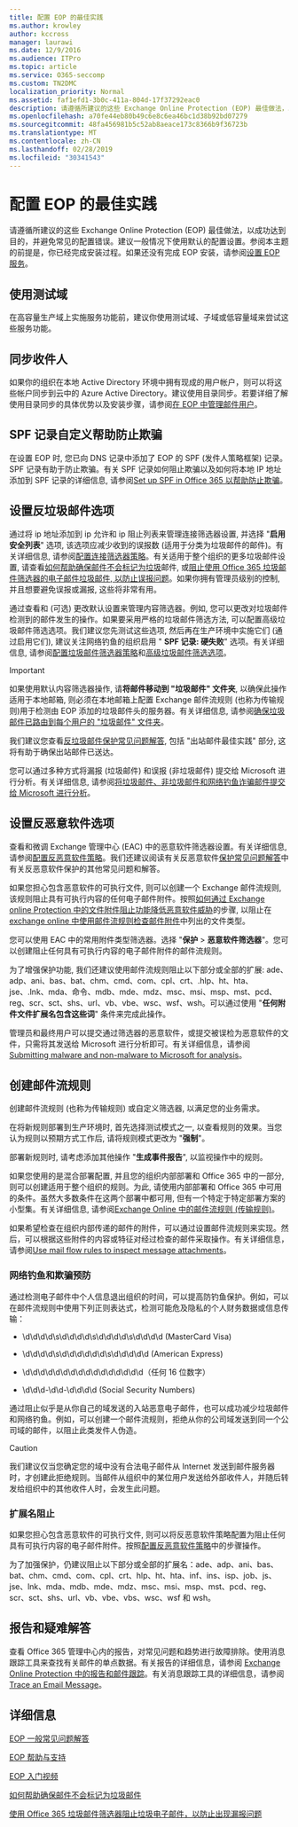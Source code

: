 ```yaml
---
title: 配置 EOP 的最佳实践
ms.author: krowley
author: kccross
manager: laurawi
ms.date: 12/9/2016
ms.audience: ITPro
ms.topic: article
ms.service: O365-seccomp
ms.custom: TN2DMC
localization_priority: Normal
ms.assetid: faf1efd1-3b0c-411a-804d-17f37292eac0
description: 请遵循所建议的这些 Exchange Online Protection (EOP) 最佳做法，以成功达到目的，并避免常见的配置错误。
ms.openlocfilehash: a70fe44eb80b49c6e8c6ea46bc1d38b92bd07279
ms.sourcegitcommit: 48fa456981b5c52ab8aeace173c8366b9f36723b
ms.translationtype: MT
ms.contentlocale: zh-CN
ms.lasthandoff: 02/28/2019
ms.locfileid: "30341543"
---
```

# <a name="best-practices-for-configuring-eop"></a>配置 EOP 的最佳实践
  
请遵循所建议的这些 Exchange Online Protection (EOP) 最佳做法，以成功达到目的，并避免常见的配置错误。建议一般情况下使用默认的配置设置。参阅本主题的前提是，你已经完成安装过程。如果还没有完成 EOP 安装，请参阅[设置 EOP 服务](set-up-your-eop-service.md)。
  
## <a name="use-a-test-domain"></a>使用测试域

在高容量生产域上实施服务功能前，建议你使用测试域、子域或低容量域来尝试这些服务功能。
  
## <a name="synchronize-recipients"></a>同步收件人

如果你的组织在本地 Active Directory 环境中拥有现成的用户帐户，则可以将这些帐户同步到云中的 Azure Active Directory。建议使用目录同步。若要详细了解使用目录同步的具体优势以及安装步骤，请参阅[在 EOP 中管理邮件用户](manage-mail-users-in-eop.md)。
  
## <a name="spf-record-customization-to-help-prevent-spoofing"></a>SPF 记录自定义帮助防止欺骗

在设置 EOP 时, 您已向 DNS 记录中添加了 EOP 的 SPF (发件人策略框架) 记录。SPF 记录有助于防止欺骗。有关 SPF 记录如何阻止欺骗以及如何将本地 IP 地址添加到 SPF 记录的详细信息, 请参阅[Set up SPF in Office 365 以帮助防止欺骗](../set-up-spf-in-office-365-to-help-prevent-spoofing.md)。 
  
## <a name="set-anti-spam-options"></a>设置反垃圾邮件选项

通过将 ip 地址添加到 ip 允许和 ip 阻止列表来管理连接筛选器设置, 并选择 "**启用安全列表**" 选项, 该选项应减少收到的误报数 (适用于分类为垃圾邮件的邮件)。有关详细信息, 请参阅[配置连接筛选器策略](../configure-the-connection-filter-policy.md)。有关适用于整个组织的更多垃圾邮件设置, 请查看[如何帮助确保邮件不会标记为垃圾](https://go.microsoft.com/fwlink/p/?LinkId=534224)邮件, 或[阻止使用 Office 365 垃圾邮件筛选器的电子邮件垃圾邮件, 以防止误报问题](https://go.microsoft.com/fwlink/p/?LinkId=534225)。如果你拥有管理员级别的控制, 并且想要避免误报或漏报, 这些将非常有用。
  
通过查看和 (可选) 更改默认设置来管理内容筛选器。例如, 您可以更改对垃圾邮件检测到的邮件发生的操作。如果要采用严格的垃圾邮件筛选方法, 可以配置高级垃圾邮件筛选选项。我们建议您先测试这些选项, 然后再在生产环境中实施它们 (通过启用它们), 建议关注网络钓鱼的组织启用 " **SPF 记录: 硬失败**" 选项。有关详细信息, 请参阅[配置垃圾邮件筛选器策略](../configure-your-spam-filter-policies.md)和[高级垃圾邮件筛选选项](../advanced-spam-filtering-asf-options.md)。
  
> [!IMPORTANT]
> 如果使用默认内容筛选器操作, 请**将邮件移动到 "垃圾邮件" 文件夹**, 以确保此操作适用于本地邮箱, 则必须在本地邮箱上配置 Exchange 邮件流规则 (也称为传输规则)用于检测由 EOP 添加的垃圾邮件头的服务器。有关详细信息, 请参阅[确保垃圾邮件已路由到每个用户的 "垃圾邮件" 文件夹](../ensure-that-spam-is-routed-to-each-user-s-junk-email-folder.md)。 
  
我们建议您查看[反垃圾邮件保护常见问题解答](../anti-spam-protection-faq.md), 包括 "出站邮件最佳实践" 部分, 这将有助于确保出站邮件已送达。
  
您可以通过多种方式将漏报 (垃圾邮件) 和误报 (非垃圾邮件) 提交给 Microsoft 进行分析。有关详细信息, 请参阅[将垃圾邮件、非垃圾邮件和网络钓鱼诈骗邮件提交给 Microsoft 进行分析](../submit-spam-non-spam-and-phishing-scam-messages-to-microsoft-for-analysis.md)。
  
## <a name="set-anti-malware-options"></a>设置反恶意软件选项

查看和微调 Exchange 管理中心 (EAC) 中的恶意软件筛选器设置。有关详细信息, 请参阅[配置反恶意软件策略](../configure-anti-malware-policies.md)。我们还建议阅读有关反恶意软件[保护常见问题解答](../anti-malware-protection-faq-eop.md)中有关反恶意软件保护的其他常见问题和解答。
  
如果您担心包含恶意软件的可执行文件, 则可以创建一个 Exchange 邮件流规则, 该规则阻止具有可执行内容的任何电子邮件附件。按照[如何通过 Exchange online Protection 中的文件附件阻止功能降低恶意软件威胁](https://support.microsoft.com/kb/2959596)的步骤, 以阻止在[exchange online 中使用邮件流规则检查邮件附件](https://docs.microsoft.com/exchange/security-and-compliance/mail-flow-rules/inspect-message-attachments#supported-file-types-for-mail-flow-rule-content-inspection)中列出的文件类型。
  
您可以使用 EAC 中的常用附件类型筛选器。选择 "**保护** \> **恶意软件筛选器**"。您可以创建阻止任何具有可执行内容的电子邮件附件的邮件流规则。 
  
为了增强保护功能, 我们还建议使用邮件流规则阻止以下部分或全部的扩展: ade、adp、ani、bas、bat、chm、cmd、com、cpl、crt、.hlp、ht、hta、jse、.lnk、mda、命令、mdb、mde、mdz、msc、msi、msp、mst、pcd、reg、scr、sct、shs、url、vb、vbe、wsc、wsf、wsh。可以通过使用 "**任何附件文件扩展名包含这些词**" 条件来完成此操作。 
  
管理员和最终用户可以提交通过筛选器的恶意软件，或提交被误检为恶意软件的文件，只需将其发送给 Microsoft 进行分析即可。有关详细信息，请参阅[Submitting malware and non-malware to Microsoft for analysis](../submitting-malware-and-non-malware-to-microsoft-for-analysis.md)。
  
## <a name="create-mail-flow-rules"></a>创建邮件流规则

创建邮件流规则 (也称为传输规则) 或自定义筛选器, 以满足您的业务需求。
  
在将新规则部署到生产环境时, 首先选择测试模式之一, 以查看规则的效果。当您认为规则以预期方式工作后, 请将规则模式更改为 "**强制**"。
  
部署新规则时, 请考虑添加其他操作 "**生成事件报告**", 以监视操作中的规则。 
  
如果您使用的是混合部署配置, 并且您的组织内部部署和 Office 365 中的一部分, 则可以创建适用于整个组织的规则。为此, 请使用内部部署和 Office 365 中可用的条件。虽然大多数条件在这两个部署中都可用, 但有一个特定于特定部署方案的小型集。有关详细信息, 请参阅[Exchange Online 中的邮件流规则 (传输规则)](http://technet.microsoft.com/library/743bd525-0ca2-426d-b76c-b4a052bc8886.aspx)。
  
如果希望检查在组织内部传递的邮件的附件，可以通过设置邮件流规则来实现。然后，可以根据这些附件的内容或特征对经过检查的邮件采取操作。有关详细信息，请参阅[Use mail flow rules to inspect message attachments](http://technet.microsoft.com/library/874d1c78-a8ec-4938-b388-d3208c2fa971.aspx)。
  
### <a name="phishing-and-spoofing-prevention"></a>网络钓鱼和欺骗预防

通过检测电子邮件中个人信息退出组织的时间，可以提高防钓鱼保护。例如，可以在邮件流规则中使用下列正则表达式，检测可能危及隐私的个人财务数据或信息传输：
  
- \d\d\d\d\s\d\d\d\d\s\d\d\d\d\s\d\d\d\d (MasterCard Visa)
    
- \d\d\d\d\s\d\d\d\d\d\d\s\d\d\d\d\d (American Express)
    
- \d\d\d\d\d\d\d\d\d\d\d\d\d\d\d\d（任何 16 位数字）
    
- \d\d\d\-\d\d\-\d\d\d\d (Social Security Numbers)
    
通过阻止似乎是从你自己的域发送的入站恶意电子邮件，也可以成功减少垃圾邮件和网络钓鱼。例如，可以创建一个邮件流规则，拒绝从你的公司域发送到同一个公司域的邮件，以阻止此类发件人伪造。
  
> [!CAUTION]
> 我们建议仅当您确定您的域中没有合法电子邮件从 Internet 发送到邮件服务器时，才创建此拒绝规则。当邮件从组织中的某位用户发送给外部收件人，并随后转发给组织中的其他收件人时，会发生此问题。 
  
### <a name="extension-blocking"></a>扩展名阻止

如果您担心包含恶意软件的可执行文件, 则可以将反恶意软件策略配置为阻止任何具有可执行内容的电子邮件附件。按照[配置反恶意软件策略](../configure-anti-malware-policies.md)中的步骤操作。
  
为了加强保护，仍建议阻止以下部分或全部的扩展名：ade、adp、ani、bas、bat、chm、cmd、com、cpl、crt、hlp、ht、hta、inf、ins、isp、job、js、jse、lnk、mda、mdb、mde、mdz、msc、msi、msp、mst、pcd、reg、scr、sct、shs、url、vb、vbe、vbs、wsc、wsf 和 wsh。
  
## <a name="reporting-and-troubleshooting"></a>报告和疑难解答

查看 Office 365 管理中心内的报告，对常见问题和趋势进行故障排除。使用消息跟踪工具来查找有关邮件的单点数据。有关报告的详细信息，请参阅 [Exchange Online Protection 中的报告和邮件跟踪](reporting-and-message-trace-in-exchange-online-protection.md)。有关消息跟踪工具的详细信息，请参阅[Trace an Email Message](http://technet.microsoft.com/library/0c83cde6-5b09-4106-8587-c200cdc59094.aspx)。
  
## <a name="for-more-information"></a>详细信息

[EOP 一般常见问题解答](eop-general-faq.md)
  
[EOP 帮助与支持](help-and-support-for-eop.md)
  
[EOP 入门视频](videos-for-getting-started-with-eop.md)
  
[如何帮助确保邮件不会标记为垃圾邮件](https://go.microsoft.com/fwlink/p/?LinkId=534224)
  
[使用 Office 365 垃圾邮件筛选器阻止垃圾电子邮件，以防止出现漏报问题](https://go.microsoft.com/fwlink/p/?LinkId=534225)
  

